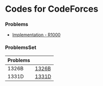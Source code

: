 # Codes for CodeForces

### Problems 

* [Implementation - R1000](https://codeforces.com/problemset?tags=implementation,-1000)


### ProblemsSet

| Problems |       |
|----------|-------|
| 1326B| [1326B](https://codeforces.com/problemset/problem/1326/B) |
| 1331D    | [1331D](https://codeforces.com/problemset/problem/1331/D) |

